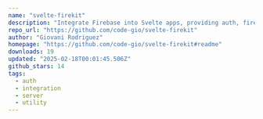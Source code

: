 ```yaml
---
name: "svelte-firekit"
description: "Integrate Firebase into Svelte apps, providing auth, firestore, and storage."
repo_url: "https://github.com/code-gio/svelte-firekit"
author: "Giovani Rodriguez"
homepage: "https://github.com/code-gio/svelte-firekit#readme"
downloads: 19
updated: "2025-02-18T00:01:45.506Z"
github_stars: 14
tags: 
  - auth
  - integration
  - server
  - utility
---
```

